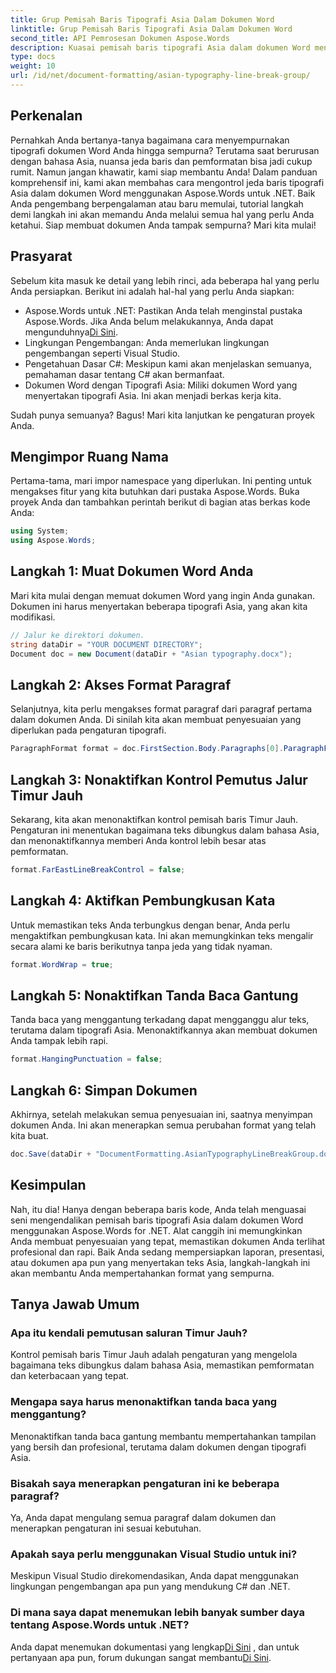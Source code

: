 ```yaml
---
title: Grup Pemisah Baris Tipografi Asia Dalam Dokumen Word
linktitle: Grup Pemisah Baris Tipografi Asia Dalam Dokumen Word
second_title: API Pemrosesan Dokumen Aspose.Words
description: Kuasai pemisah baris tipografi Asia dalam dokumen Word menggunakan Aspose.Words untuk .NET. Panduan ini menyediakan tutorial langkah demi langkah untuk pemformatan yang tepat.
type: docs
weight: 10
url: /id/net/document-formatting/asian-typography-line-break-group/
---
```

## Perkenalan

Pernahkah Anda bertanya-tanya bagaimana cara menyempurnakan tipografi dokumen Word Anda hingga sempurna? Terutama saat berurusan dengan bahasa Asia, nuansa jeda baris dan pemformatan bisa jadi cukup rumit. Namun jangan khawatir, kami siap membantu Anda! Dalam panduan komprehensif ini, kami akan membahas cara mengontrol jeda baris tipografi Asia dalam dokumen Word menggunakan Aspose.Words untuk .NET. Baik Anda pengembang berpengalaman atau baru memulai, tutorial langkah demi langkah ini akan memandu Anda melalui semua hal yang perlu Anda ketahui. Siap membuat dokumen Anda tampak sempurna? Mari kita mulai!

## Prasyarat

Sebelum kita masuk ke detail yang lebih rinci, ada beberapa hal yang perlu Anda persiapkan. Berikut ini adalah hal-hal yang perlu Anda siapkan:

- Aspose.Words untuk .NET: Pastikan Anda telah menginstal pustaka Aspose.Words. Jika Anda belum melakukannya, Anda dapat mengunduhnya[Di Sini](https://releases.aspose.com/words/net/).
- Lingkungan Pengembangan: Anda memerlukan lingkungan pengembangan seperti Visual Studio.
- Pengetahuan Dasar C#: Meskipun kami akan menjelaskan semuanya, pemahaman dasar tentang C# akan bermanfaat.
- Dokumen Word dengan Tipografi Asia: Miliki dokumen Word yang menyertakan tipografi Asia. Ini akan menjadi berkas kerja kita.

Sudah punya semuanya? Bagus! Mari kita lanjutkan ke pengaturan proyek Anda.

## Mengimpor Ruang Nama

Pertama-tama, mari impor namespace yang diperlukan. Ini penting untuk mengakses fitur yang kita butuhkan dari pustaka Aspose.Words. Buka proyek Anda dan tambahkan perintah berikut di bagian atas berkas kode Anda:

```csharp
using System;
using Aspose.Words;
```

## Langkah 1: Muat Dokumen Word Anda

Mari kita mulai dengan memuat dokumen Word yang ingin Anda gunakan. Dokumen ini harus menyertakan beberapa tipografi Asia, yang akan kita modifikasi.

```csharp
// Jalur ke direktori dokumen.
string dataDir = "YOUR DOCUMENT DIRECTORY";
Document doc = new Document(dataDir + "Asian typography.docx");
```

## Langkah 2: Akses Format Paragraf

Selanjutnya, kita perlu mengakses format paragraf dari paragraf pertama dalam dokumen Anda. Di sinilah kita akan membuat penyesuaian yang diperlukan pada pengaturan tipografi.

```csharp
ParagraphFormat format = doc.FirstSection.Body.Paragraphs[0].ParagraphFormat;
```

## Langkah 3: Nonaktifkan Kontrol Pemutus Jalur Timur Jauh

Sekarang, kita akan menonaktifkan kontrol pemisah baris Timur Jauh. Pengaturan ini menentukan bagaimana teks dibungkus dalam bahasa Asia, dan menonaktifkannya memberi Anda kontrol lebih besar atas pemformatan.

```csharp
format.FarEastLineBreakControl = false;
```

## Langkah 4: Aktifkan Pembungkusan Kata

Untuk memastikan teks Anda terbungkus dengan benar, Anda perlu mengaktifkan pembungkusan kata. Ini akan memungkinkan teks mengalir secara alami ke baris berikutnya tanpa jeda yang tidak nyaman.

```csharp
format.WordWrap = true;
```

## Langkah 5: Nonaktifkan Tanda Baca Gantung

Tanda baca yang menggantung terkadang dapat mengganggu alur teks, terutama dalam tipografi Asia. Menonaktifkannya akan membuat dokumen Anda tampak lebih rapi.

```csharp
format.HangingPunctuation = false;
```

## Langkah 6: Simpan Dokumen

Akhirnya, setelah melakukan semua penyesuaian ini, saatnya menyimpan dokumen Anda. Ini akan menerapkan semua perubahan format yang telah kita buat.

```csharp
doc.Save(dataDir + "DocumentFormatting.AsianTypographyLineBreakGroup.docx");
```

## Kesimpulan

Nah, itu dia! Hanya dengan beberapa baris kode, Anda telah menguasai seni mengendalikan pemisah baris tipografi Asia dalam dokumen Word menggunakan Aspose.Words for .NET. Alat canggih ini memungkinkan Anda membuat penyesuaian yang tepat, memastikan dokumen Anda terlihat profesional dan rapi. Baik Anda sedang mempersiapkan laporan, presentasi, atau dokumen apa pun yang menyertakan teks Asia, langkah-langkah ini akan membantu Anda mempertahankan format yang sempurna. 

## Tanya Jawab Umum

### Apa itu kendali pemutusan saluran Timur Jauh?
Kontrol pemisah baris Timur Jauh adalah pengaturan yang mengelola bagaimana teks dibungkus dalam bahasa Asia, memastikan pemformatan dan keterbacaan yang tepat.

### Mengapa saya harus menonaktifkan tanda baca yang menggantung?
Menonaktifkan tanda baca gantung membantu mempertahankan tampilan yang bersih dan profesional, terutama dalam dokumen dengan tipografi Asia.

### Bisakah saya menerapkan pengaturan ini ke beberapa paragraf?
Ya, Anda dapat mengulang semua paragraf dalam dokumen dan menerapkan pengaturan ini sesuai kebutuhan.

### Apakah saya perlu menggunakan Visual Studio untuk ini?
Meskipun Visual Studio direkomendasikan, Anda dapat menggunakan lingkungan pengembangan apa pun yang mendukung C# dan .NET.

### Di mana saya dapat menemukan lebih banyak sumber daya tentang Aspose.Words untuk .NET?
 Anda dapat menemukan dokumentasi yang lengkap[Di Sini](https://reference.aspose.com/words/net/) , dan untuk pertanyaan apa pun, forum dukungan sangat membantu[Di Sini](https://forum.aspose.com/c/words/8).
